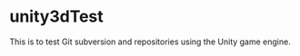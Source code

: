 unity3dTest
===========

This is to test Git subversion and repositories using the Unity game engine.
